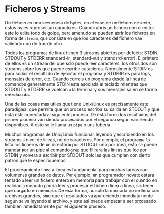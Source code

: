 Ficheros y Streams
==================

Un fichero es una secuencia de bytes, en el caso de un fichero de texto, estos
bytes representan caracteres. Cuando abris un fichero con el editor este lo
edita todo de golpe, pero amenudo se pueden abrir los ficheros en forma de
`stream`, que consiste en que los caracteres del fichero van saliendo uno de
tras de otro. 

Todos los programas de linux tienen 3 streams abiertos por defecto: STDIN,
STDOUT y STDERR (standard-in, standard-out y standard-error). El primero de
ellos es un stream del que solo puede leer caracteres, los otros dos son
streams sobre los que puede escribir catacteres. Normalmente STDIN es para
scribir el resultado de ejecutar el programa y STDERR es para logs, mensajes de
error, etc. Cuando correis un programa desde la linea de comandos generalmente
STDIN esta asociada al teclado mientras que STDOUT y STDERR se vuelcan a la
terminal y sus mensajes salen de forma entrelazada.

Una de las cosas mas utiles que tiene Unix/Linux es precisamente este
paradigma, que permite que un proceso escriba su salida en STDOUT y que esta
este conectada al siguiente proceso. De esta forma los resultados del primer
proceso van siendo procesados por el segundo segun van siendo disponibles. A
esto se le llama un `pipe` o una tuberia.

Muchos programas de Unix/Linux funcionan leyendo y escribiendo en los streams a
nivel de lineas, no de caracteres. Por ejemplo, el programa `ls` lista los
ficheros de un directorio por STDOUT uno por linea, esto se puede mandar por un
pipe al comando `grep` que filtrara las lineas que lee por STDIN y volvera a
escribir por STDOUT solo las que cumplan con cierto patron que le
especifiquemos.

El procesamiento linea a linea es fundamental para muchas tareas con volumenes
grandes de datos. Por ejemplo, un programador novato estara tentado a leer un
fichero entero en memoria para trabajar con el cuando en realidad a menudo
podria leer y procesar el fichero linea a linea, sin tener que cargarlo en
memoria. De esta forma, no solo la memoria no se llena con archivos grandes,
sino que el resultados va apareciendo inmediatamente segun se va leyendo el
archivo, y este asi puede empezar a ser procesado tambien inmediatamente por el
siguiente proceso.
